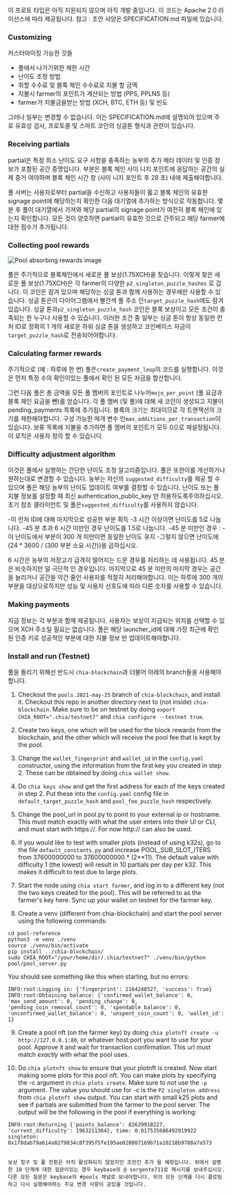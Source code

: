 이 프로토 타입은 아직 지원되지 않으며 아직 개발 중입니다. 
이 코드는 Apache 2.0 라이선스에 따라 제공됩니다. 
참고 : 초안 사양은 SPECIFICATION.md 파일에 있습니다.

### Customizing
커스터마이징 가능한 것들
* 풀에서 나가기위한 제한 시간
* 난이도 조정 방법
* 취할 수수료 및 블록 체인 수수료로 지불 할 금액
* 지불시 farmer의 포인트가 계산되는 방법 (PPS, PPLNS 등)
* farmer가 지불금을받는 방법 (XCH, BTC, ETH 등) 및 빈도

그러나 일부는 변경할 수 없습니다. 이는 SPECIFICATION.md에 설명되어 있으며 주로 유효성 검사, 프로토콜 및 스마트 코인의 싱글톤 형식과 관련이 있습니다.

### Receiving partials
partial은 특정 최소 난이도 요구 사항을 충족하는 농부의 추가 메타 데이터 및 인증 정보가 포함된 공간 증명입니다. 부분은 블록 체인 사이 니지 포인트에 응답하는 공간의 실제 증거 여야하며 블록 체인 시간 창 (사이 니지 포인트 후 28 초) 내에 제출해야합니다.

풀 서버는 사용자로부터 partial을 수신하고 사용자들이 옳고 블록 체인의 유효한 signage point에 해당하는지 확인한 다음 대기열에 추가하는 방식으로 작동합니다. 몇 분 후 풀이 대기열에서 가져와 해당 partial의 signage point가 여전히 블록 체인에 있는지 확인합니다. 모든 것이 양호하면 partial이 유효한 것으로 간주되고 해당 farmer에 대한 점수가 추가됩니다.


### Collecting pool rewards
![Pool absorbing rewards image](images/absorb.png?raw=true "Absorbing rewards")

풀은 주기적으로 블록체인에서 새로운 풀 보상(1.75XCH)을 찾습니다. 이렇게 찾은 새로운 풀 보상(1.75XCH)은 각 farmer의 다양한 `p2_singleton_puzzle_hashes` 로 갑니다.
이 코인은 잠겨 있으며 해당하는 싱글 톤과 함께 사용하는 경우에만 사용할 수 있습니다.
싱글 톤은이 다이어그램에서 빨간색 풀 주소 인`target_puzzle_hash`에도 잠겨 있습니다. 싱글 톤과`p2_singleton_puzzle_hash` 코인은 블록 보상이고 모든 조건이 충족되는 한 누구나 사용할 수 있습니다. 이러한 조건 중 일부는 싱글 톤이 항상 동일한 런처 ID로 정확히 1 개의 새로운 하위 싱글 톤을 생성하고 코인베이스 자금이 `target_puzzle_hash`로 전송되어야합니다.
### Calculating farmer rewards

주기적으로 (예 : 하루에 한 번) 풀은`create_payment_loop`의 코드를 실행합니다. 이것은 먼저 특정 수의 확인이있는 풀에서 확인 된 모든 자금을 합산합니다.

그런 다음 풀은 총 금액을 모든 풀 멤버의 포인트로 나누어`mojo_per_point` (풀 요금과 블록 체인 요금을 뺀)를 얻습니다. 각 풀 멤버 (및 풀)에 대해 새 코인이 생성되고 지불이 pending_payments 목록에 추가됩니다. 블록의 크기는 최대이므로 각 트랜잭션의 크기를 제한해야합니다.
구성 가능한 매개 변수 인`max_additions_per_transaction`이 있습니다. 보류 목록에 지불을 추가하면 풀 멤버의 포인트가 모두 0으로 재설정됩니다. 이 로직은 사용자 정의 할 수 있습니다.

### Difficulty adjustment algorithm
이것은 풀에서 실행하는 간단한 난이도 조정 알고리즘입니다. 풀은 또한이를 개선하거나 원하는대로 변경할 수 있습니다. 농부는 자신의 `suggested_difficulty`를 제공 할 수 있으며 풀은 해당 농부의 난이도 업데이트 여부를 결정할 수 있습니다. 난이도 또는 풀 지불 정보를 설정할 때 최신 authentication_public_key 만 허용하도록주의하십시오. 초기 참조 클라이언트 및 풀은`suggested_difficulty`를 사용하지 않습니다.

-이 런처 ID에 대해 마지막으로 성공한 부분 획득
-3 시간 이상이면 난이도를 5로 나눕니다.
-45 분 초과 6 시간 미만인 경우 난이도를 1.5로 나눕니다.
-45 분 미만인 경우 :
   -이 난이도에서 부분이 300 개 미만이면 동일한 난이도 유지
   -그렇지 않으면 난이도에 (24 * 3600 / (300 부분 소요 시간))을 곱하십시오.
  
6 시간은 농부의 저장고가 급격히 떨어지는 드문 경우를 처리하는 데 사용됩니다. 45 분은 비슷하지만 덜 극단적 인 경우입니다. 마지막으로 45 분 미만의 마지막 경우는 공간을 늘리거나 공간을 약간 줄인 사용자를 적절히 처리해야합니다. 이는 하루에 300 개의 부분을 대상으로하지만 성능 및 사용자 선호도에 따라 다른 숫자를 사용할 수 있습니다.
### Making payments
지급 정보는 각 부분과 함께 제공됩니다. 사용자는 보상이 지급되는 위치를 선택할 수 있으며 XCH 주소일 필요는 없습니다. 풀은 해당 launcher_id에 대해 가장 최근에 확인 된 인증 키로 성공적인 부분에 대한 지불 정보 만 업데이트해야합니다.
### Install and run (Testnet)
풀을 돌리기 위해선 반드시 `chia-blockchain`과 더불어 아래의 branch들을 사용해야 합니다.

1. Checkout the `pools.2021-may-25` branch of `chia-blockchain`, and install it. Checkout this repo in another
directory next to (not inside) `chia-blockchain`. Make sure to be on testnet by doing `export CHIA_ROOT=".chia/testnet7"` and `chia configure --testnet true`.

2. Create two keys, one which will be used for the block rewards from the blockchain, and the other
which will receive the pool fee that is kept by the pool.

3. Change the `wallet_fingerprint` and `wallet_id` in the `config.yaml` constructor, using the information from the first
key you created in step 2. These can be obtained by doing `chia wallet show`.

4. Do `chia keys show` and get the first address for each of the keys created in step 2. Put these into the `config.yaml`
config file in `default_target_puzzle_hash` and `pool_fee_puzzle_hash` respectively.
   
5. Change the pool_url in pool.py to point to your external ip or hostname. 
   This must match exactly with what the user enters into their UI or CLI, and must start with https://. For now
   http:// can also be used.
   
6. If you would like to test with smaller plots (instead of using k32s), go to the file `default_constants.py` and 
increase POOL_SUB_SLOT_ITERS from 37600000000 to 37600000000 * (2**11). The default value with difficulty 1 (the lowest)
   will result in 10 partials per day per k32. This makes it difficult to test due to large plots.

7. Start the node using `chia start farmer`, and log in to a different key (not the two keys created for the pool). 
This will be referred to as the farmer's key here. Sync up your wallet on testnet for the farmer key. 

8. Create a venv (different from chia-blockchain) and start the pool server using the following commands:

```
cd pool-reference
python3 -m venv ./venv
source ./venv/bin/activate
pip install ../chia-blockchain/ 
sudo CHIA_ROOT="/your/home/dir/.chia/testnet7" ./venv/bin/python pool/pool_server.py
```

You should see something like this when starting, but no errors:
```
INFO:root:Logging in: {'fingerprint': 2164248527, 'success': True}
INFO:root:Obtaining balance: {'confirmed_wallet_balance': 0, 'max_send_amount': 0, 'pending_change': 0, 'pending_coin_removal_count': 0, 'spendable_balance': 0, 'unconfirmed_wallet_balance': 0, 'unspent_coin_count': 0, 'wallet_id': 1}
```

9. Create a pool nft (on the farmer key) by doing `chia plotnft create -u http://127.0.0.1:80`, or whatever host:port you want
to use for your pool. Approve it and wait for transaction confirmation. This url must match *exactly* with what the 
   pool uses.
   
10. Do `chia plotnft show` to ensure that your plotnft is created. Now start making some plots for this pool nft.
You can make plots by specifying the -c argument in `chia plots create`. Make sure to *not* use the `-p` argument. The 
    value you should use for -c is the `P2 singleton address` from `chia plotnft show` output.
 You can start with small k25 plots and see if partials are submitted from the farmer to the pool server. The output
will be the following in the pool if everything is working:
```
INFO:root:Returning {'points_balance': 82629918227, 'current_difficulty': 1963211364}, time: 0.017535686492919922 singleton: 0x1f8dab79a614a82f9834c8f395f5fe195ae020807169b71a10218b9788a7a573
```
```
    
보상 청구 및 풀 전환은 아직 활성화되지 않았지만 조만간 추가 될 예정입니다. 위에서 설명한 10 단계에 대한 질문이있는 경우 keybase의 @ sorgente711로 메시지를 보내주십시오. 다른 모든 질문은 keybase의 #pools 채널로 보내야합니다. 위의 모든 단계를 다시 플로팅하고 다시 실행해야하는 주요 변경 사항이 곧있을 것입니다.
